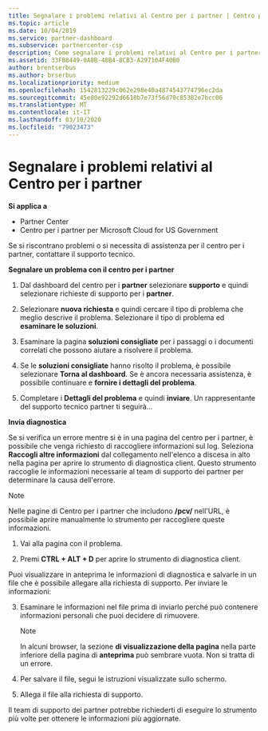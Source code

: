 ```yaml
---
title: Segnalare i problemi relativi al Centro per i partner | Centro per i partner
ms.topic: article
ms.date: 10/04/2019
ms.service: partner-dashboard
ms.subservice: partnercenter-csp
description: Come segnalare i problemi relativi al Centro per i partner e raccogliere informazioni di diagnostica per il nostro team di supporto.
ms.assetid: 33FB8449-0A8B-48B4-8CB3-A297104F40B0
author: brentserbus
ms.author: brserbus
ms.localizationpriority: medium
ms.openlocfilehash: 1542813229c062e298e40a4874543774796ec2da
ms.sourcegitcommit: 45e80e92292d6618b7e73f56d70c85382e7bcc06
ms.translationtype: MT
ms.contentlocale: it-IT
ms.lasthandoff: 03/10/2020
ms.locfileid: "79023473"
---
```

# <a name="report-problems-with-partner-center"></a>Segnalare i problemi relativi al Centro per i partner

**Si applica a**

- Partner Center
- Centro per i partner per Microsoft Cloud for US Government


Se si riscontrano problemi o si necessita di assistenza per il centro per i partner, contattare il supporto tecnico.

**Segnalare un problema con il centro per i partner**

1. Dal dashboard del centro per i **partner** selezionare **supporto** e quindi selezionare richieste di supporto per i **partner**.

2. Selezionare **nuova richiesta** e quindi cercare il tipo di problema che meglio descrive il problema. Selezionare il tipo di problema ed **esaminare le soluzioni**.

3. Esaminare la pagina **soluzioni consigliate** per i passaggi o i documenti correlati che possono aiutare a risolvere il problema.

4. Se le **soluzioni consigliate** hanno risolto il problema, è possibile selezionare **Torna al dashboard**. Se è ancora necessaria assistenza, è possibile continuare e **fornire i dettagli del problema**.

5. Completare i **Dettagli del problema** e quindi **inviare**. Un rappresentante del supporto tecnico partner ti seguirà...

**Invia diagnostica**

Se si verifica un errore mentre si è in una pagina del centro per i partner, è possibile che venga richiesto di raccogliere informazioni sul log. Seleziona **Raccogli altre informazioni** dal collegamento nell'elenco a discesa in alto nella pagina per aprire lo strumento di diagnostica client. Questo strumento raccoglie le informazioni necessarie al team di supporto dei partner per determinare la causa dell'errore. 

>[!NOTE]
>Nelle pagine di Centro per i partner che includono **/pcv/** nell'URL, è possibile aprire manualmente lo strumento per raccogliere queste informazioni.

1. Vai alla pagina con il problema.

2. Premi **CTRL + ALT + D** per aprire lo strumento di diagnostica client.

Puoi visualizzare in anteprima le informazioni di diagnostica e salvarle in un file che è possibile allegare alla richiesta di supporto. Per inviare le informazioni:

3. Esaminare le informazioni nel file prima di inviarlo perché può contenere informazioni personali che puoi decidere di rimuovere. 

    >[!NOTE]
    >In alcuni browser, la sezione **di visualizzazione della pagina** nella parte inferiore della pagina di **anteprima** può sembrare vuota. Non si tratta di un errore.

4. Per salvare il file, segui le istruzioni visualizzate sullo schermo.

5. Allega il file alla richiesta di supporto.

Il team di supporto dei partner potrebbe richiederti di eseguire lo strumento più volte per ottenere le informazioni più aggiornate.

